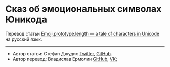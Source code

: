 # Сказ об эмоциональных символах Юникода

Перевод статьи [Emoji.prototype.length — a tale of characters in Unicode](https://www.contentful.com/blog/2016/12/06/unicode-javascript-and-the-emoji-family/) на русский язык.

---

* Автор статьи: Стефан Джудис [Twitter](https://twitter.com/stefanjudis), [GitHub](https://github.com/stefanjudis).
* Автор перевод: Владислав Ермолин [GitHub](https://github.com/electrovladyslav), [VK](https://vk.com/feed);
                    
